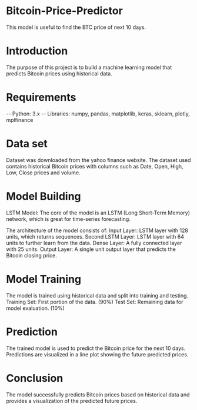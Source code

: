 # Bitcoin-Price-Predictor
This model is useful to find the BTC price of next 10 days. 

# Introduction
The purpose of this project is to build a machine learning model that predicts Bitcoin prices using historical data.

# Requirements
-- Python: 3.x
-- Libraries: numpy, pandas, matplotlib, keras, sklearn, plotly, mplfinance

# Data set
Dataset was downloaded from the yahoo finance website.
The dataset used contains historical Bitcoin prices with columns such as Date, Open, High, Low, Close prices and volume.

# Model Building
LSTM Model: The core of the model is an LSTM (Long Short-Term Memory) network, which is great for time-series forecasting.

The architecture of the model consists of:
      Input Layer: LSTM layer with 128 units, which returns sequences.
      Second LSTM Layer: LSTM layer with 64 units to further learn from the data.
      Dense Layer: A fully connected layer with 25 units.
      Output Layer: A single unit output layer that predicts the Bitcoin closing price.

# Model Training
The model is trained using historical data and split into training and testing.
Training Set: First portion of the data. (90%)
Test Set: Remaining data for model evaluation. (10%)

# Prediction
The trained model is used to predict the Bitcoin price for the next 10 days.
Predictions are visualized in a line plot showing the future predicted prices.

# Conclusion
The model successfully predicts Bitcoin prices based on historical data and provides a visualization of the predicted future prices.
